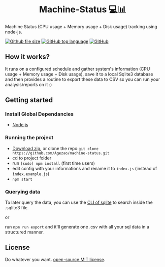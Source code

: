 <h1 align="center" style="border:none;">
Machine-Status 💻📊
</h1>

Machine Status (CPU usage + Memory usage + Disk usage) tracking using node-js.

[![Github file size](https://img.shields.io/github/size/webcaetano/craft/build/phaser-craft.min.js.svg)](https://github.com/Agezao/machine-status)
[![GitHub top language](https://img.shields.io/github/languages/top/badges/shields.svg)](https://github.com/Agezao/machine-status)
[![GitHub](https://img.shields.io/github/license/mashape/apistatus.svg)](https://github.com/Agezao/machine-status)

## How it works?

It runs on a configured schedule and gather system's information (CPU usage + Memory usage + Disk usage), save it to a local Sqlite3 database and then provides a routine to export these data to CSV so you can run your analysis/reports on it :)


## Getting started

### Install Global Dependancies
  * [Node.js](http://nodejs.org)

### Running the project
  * [Download zip](https://github.com/agezao/machine-status/archive/master.zip), or clone the repo `git clone https://github.com/Agezao/machine-status.git`
  * cd to project folder
  * run `[sudo] npm install` (first time users)
  * edit config with your informations and rename it to `index.js` (instead of `index.example.js`)
  * `npm start`

### Querying data

To later query the data, you can use the [CLI of sqlite](https://www.sqlite.org/cli.html) to search inside the .sqlite3 file.

or

run `npm run export` and it'll generate one .csv with all your sql data in a structured manner.

## License

Do whatever you want. [open-source MIT license](http://opensource.org/licenses/mit-license.php).
